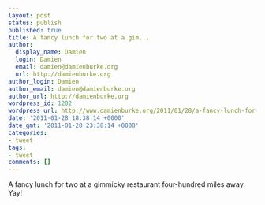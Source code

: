 ```yaml
---
layout: post
status: publish
published: true
title: A fancy lunch for two at a gim...
author:
  display_name: Damien
  login: Damien
  email: damien@damienburke.org
  url: http://damienburke.org
author_login: Damien
author_email: damien@damienburke.org
author_url: http://damienburke.org
wordpress_id: 1282
wordpress_url: http://www.damienburke.org/2011/01/28/a-fancy-lunch-for-two-at-a-gim/
date: '2011-01-28 18:38:14 +0000'
date_gmt: '2011-01-28 23:38:14 +0000'
categories:
- tweet
tags:
- tweet
comments: []
---
```

<p>A fancy lunch for two at a gimmicky restaurant four-hundred miles away. Yay!</p>
